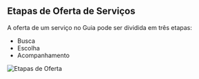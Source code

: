 Etapas de Oferta de Serviços
----

A oferta de um serviço no Guia pode ser dividida em três etapas:

* Busca
* Escolha
* Acompanhamento

![Etapas de Oferta](https://raw.githubusercontent.com/servicosgovbr/guia-de-servicos/master/docs/estrategia/etapasoferta.png)
